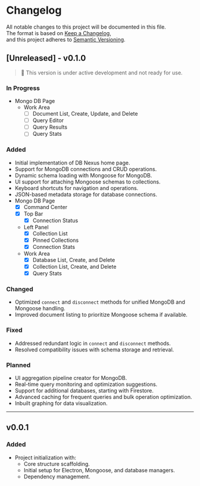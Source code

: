 # Changelog

All notable changes to this project will be documented in this file.  
The format is based on [Keep a Changelog](https://keepachangelog.com/en/1.0.0/),  
and this project adheres to [Semantic Versioning](https://semver.org/spec/v2.0.0.html).

## [Unreleased] - v0.1.0

> 🚧 This version is under active development and not ready for use.

### In Progress

- Mongo DB Page
  - Work Area
    - [ ] Document List, Create, Update, and Delete
    - [ ] Query Editor
    - [ ] Query Results
    - [ ] Query Stats

### Added

- Initial implementation of DB Nexus home page.
- Support for MongoDB connections and CRUD operations.
- Dynamic schema loading with Mongoose for MongoDB.
- UI support for attaching Mongoose schemas to collections.
- Keyboard shortcuts for navigation and operations.
- JSON-based metadata storage for database connections.
- Mongo DB Page
  - [x] Command Center
  - [x] Top Bar
    - [x] Connection Status
  - Left Panel
    - [x] Collection List
    - [x] Pinned Collections
    - [x] Connection Stats
  - Work Area
    - [x] Database List, Create, and Delete
    - [x] Collection List, Create, and Delete
    - [x] Query Stats

### Changed

- Optimized `connect` and `disconnect` methods for unified MongoDB and Mongoose handling.
- Improved document listing to prioritize Mongoose schema if available.

### Fixed

- Addressed redundant logic in `connect` and `disconnect` methods.
- Resolved compatibility issues with schema storage and retrieval.

### Planned

- UI aggregation pipeline creator for MongoDB.
- Real-time query monitoring and optimization suggestions.
- Support for additional databases, starting with Firestore.
- Advanced caching for frequent queries and bulk operation optimization.
- Inbuilt graphing for data visualization.

---

## v0.0.1

### Added

- Project initialization with:
  - Core structure scaffolding.
  - Initial setup for Electron, Mongoose, and database managers.
  - Dependency management.
